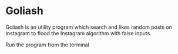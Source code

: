 # Goliash
Goliash is an utility program which search and likes random posts on Instagram to flood the Instagram algorithm with false inputs.

Run the program from the terminal


